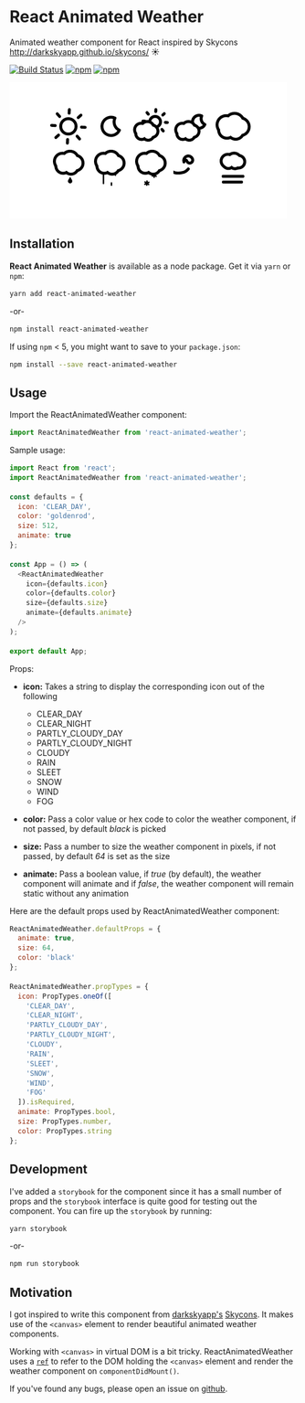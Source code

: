 # React Animated Weather

Animated weather component for React inspired by Skycons http://darkskyapp.github.io/skycons/ :sunny:

[![Build Status](https://travis-ci.org/divyanshu013/react-animated-weather.svg?branch=master)](https://travis-ci.org/divyanshu013/react-animated-weather)
[![npm](https://img.shields.io/npm/v/react-animated-weather.svg)](https://www.npmjs.com/package/react-animated-weather)
[![npm](https://img.shields.io/npm/dt/react-animated-weather.svg)](https://www.npmjs.com/package/react-animated-weather)

![React Animated Weather](./react-animated-weather.gif "React Animated Weather")

## Installation

**React Animated Weather** is available as a node package. Get it via `yarn` or `npm`:

```bash
yarn add react-animated-weather
```

-or-

```bash
npm install react-animated-weather
```

If using `npm` < 5, you might want to save to your `package.json`:

```bash
npm install --save react-animated-weather
```

## Usage

Import the ReactAnimatedWeather component:

```javascript
import ReactAnimatedWeather from 'react-animated-weather';
```

Sample usage:

```javascript
import React from 'react';
import ReactAnimatedWeather from 'react-animated-weather';

const defaults = {
  icon: 'CLEAR_DAY',
  color: 'goldenrod',
  size: 512,
  animate: true
};

const App = () => (
  <ReactAnimatedWeather
    icon={defaults.icon}
    color={defaults.color}
    size={defaults.size}
    animate={defaults.animate}
  />
);

export default App;
```

Props:

- **icon:** Takes a string to display the corresponding icon out of the following
  - CLEAR_DAY
  - CLEAR_NIGHT
  - PARTLY_CLOUDY_DAY
  - PARTLY_CLOUDY_NIGHT
  - CLOUDY
  - RAIN
  - SLEET
  - SNOW
  - WIND
  - FOG

- **color:** Pass a color value or hex code to color the weather component, if not passed, by default *black* is picked

- **size:** Pass a number to size the weather component in pixels, if not passed, by default *64* is set as the size

- **animate:** Pass a boolean value, if *true* (by default), the weather component will animate and if *false*, the weather component will remain static without any animation

Here are the default props used by ReactAnimatedWeather component:

```javascript
ReactAnimatedWeather.defaultProps = {
  animate: true,
  size: 64,
  color: 'black'
};

ReactAnimatedWeather.propTypes = {
  icon: PropTypes.oneOf([
    'CLEAR_DAY',
    'CLEAR_NIGHT',
    'PARTLY_CLOUDY_DAY',
    'PARTLY_CLOUDY_NIGHT',
    'CLOUDY',
    'RAIN',
    'SLEET',
    'SNOW',
    'WIND',
    'FOG'
  ]).isRequired,
  animate: PropTypes.bool,
  size: PropTypes.number,
  color: PropTypes.string
};
```

## Development

I've added a `storybook` for the component since it has a small number of props and the `storybook` interface is quite good for testing out
the component. You can fire up the `storybook` by running:

```bash
yarn storybook
```

-or-

```bash
npm run storybook
```

## Motivation

I got inspired to write this component from [darkskyapp's](https://github.com/darkskyapp) [Skycons](http://darkskyapp.github.io/skycons/). It makes use of the `<canvas>` element to render beautiful animated weather components.

Working with `<canvas>` in virtual DOM is a bit tricky. ReactAnimatedWeather uses a [`ref`](https://facebook.github.io/react/docs/refs-and-the-dom.html) to refer to the DOM holding the `<canvas>` element and render the weather component on `componentDidMount()`.

If you've found any bugs, please open an issue on [github](https://github.com/divyanshu013/react-animated-weather/issues).

